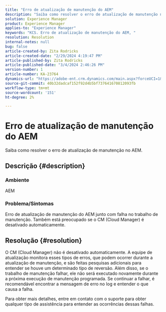 ```yaml
---
title: "Erro de atualização de manutenção do AEM"
description: "Saiba como resolver o erro de atualização de manutenção no AEM"
solution: Experience Manager
product: Experience Manager
applies-to: "Experience Manager"
keywords: "KCS. Erro de atualização de manutenção do AEM, "
resolution: Resolution
internal-notes: null
bug: false
article-created-by: Zita Rodricks
article-created-date: "2/29/2024 4:19:47 PM"
article-published-by: Zita Rodricks
article-published-date: "3/4/2024 2:46:26 PM"
version-number: 1
article-number: KA-23764
dynamics-url: "https://adobe-ent.crm.dynamics.com/main.aspx?forceUCI=1&pagetype=entityrecord&etn=knowledgearticle&id=3ee9ba56-1ed7-ee11-9079-6045bd0065f9"
source-git-commit: 40b32dadcaf152f92d4b5bf737641670812093fb
workflow-type: tm+mt
source-wordcount: '151'
ht-degree: 2%

---
```


# Erro de atualização de manutenção do AEM


Saiba como resolver o erro de atualização de manutenção no AEM.

## Descrição {#description}


### Ambiente

AEM

### Problema/Sintomas

Erro de atualização de manutenção do AEM junto com falha no trabalho de manutenção. Também está preocupado se o CM (Cloud Manager) é desativado automaticamente.


## Resolução {#resolution}


O CM (Cloud Manager) não é desativado automaticamente. A equipe de atualização monitora esses tipos de erros, que podem ocorrer durante a atualização de manutenção, e são feitas pesquisas adicionais para entender se houve um determinado tipo de reversão.
Além disso, se o trabalho de manutenção falhar, ele não será executado novamente durante a próxima execução de manutenção programada. Se continuar a falhar, é recomendável encontrar a mensagem de erro no log e entender o que causa a falha.

Para obter mais detalhes, entre em contato com o suporte para obter qualquer tipo de assistência para entender as ocorrências dessas falhas.
